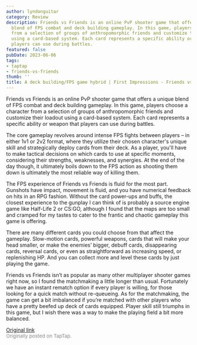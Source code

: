 ```yaml
---
author: lyndonguitar
category: Review
description: Friends vs Friends is an online PvP shooter game that offers a unique
  blend of FPS combat and deck building gameplay. In this game, players choose a character
  from a selection of groups of anthropomorphic friends and customize their loadout
  using a card-based system. Each card represents a specific ability or weapon that
  players can use during battles.
featured: false
pubDate: 2023-06-06
tags:
- taptap
- friends-vs-friends
thumb: ''
title: A deck building/FPS game hybrid | First Impressions - Friends vs Friends
---
```


Friends vs Friends is an online PvP shooter game that offers a unique blend of FPS combat and deck building gameplay. In this game, players choose a character from a selection of groups of anthropomorphic friends and customize their loadout using a card-based system. Each card represents a specific ability or weapon that players can use during battles.

The core gameplay revolves around intense FPS fights between players – in either 1v1 or 2v2 format, where they utilize their chosen character's unique skill and strategically deploy cards from their deck. As a player, you'll have to make tactical decisions on which cards to use at specific moments, considering their strengths, weaknesses, and synergies. At the end of the day though, it ultimately boils down to the FPS action as shooting them down is ultimately the most reliable way of killing them.

The FPS experience of Friends vs Friends is fluid for the most part. Gunshots have impact, movement is fluid, and you have numerical feedback on hits in an RPG fashion. Without the card power-ups and buffs, the closest experience to the gunplay I can think of is probably a source engine game like Half-Life 2 or CS:GO, although I found that the maps are too small and cramped for my tastes to cater to the frantic and chaotic gameplay this game is offering.

There are many different cards you could choose from that affect the gameplay. Slow-motion cards, powerful weapons, cards that will make your head smaller, or make the enemies’ bigger, debuff cards, disappearing cards, reversal cards, or even as straightforward as increasing speed, or replenishing HP. And you can collect more and level these cards by just playing the game.

Friends vs Friends isn’t as popular as many other multiplayer shooter games right now, so I found the matchmaking a little longer than usual. Fortunately we have an instant rematch option if every player is willing, for those looking for a quick match without re-queueing. As for the matchmaking, the game can get a bit imbalanced if you’re matched with other players who have a pretty beefed up deck of cards equipped. Player skill still triumphs in this game, but I wish there was a way to make the playing field a bit more balanced.

[Original link](https://www.taptap.io/post/5772069)<br><span style="font-size: 0.95em; color: #888;">Originally posted on TapTap.</span>